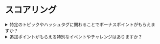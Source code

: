 # スコアリング

<details>

<summary>特定のトピックやハッシュタグに関わることでボーナスポイントがもらえますか？</summary>

ボーナスポイントがもらえるかもしれません 👀 \
共通の目標に注目し、投稿には #XBorg、$XBG、および #XBG を使用してください。

</details>

<details>

<summary>追加ポイントがもらえる特別なイベントやチャレンジはありますか？</summary>

メタゲームでは、共同で報酬ポットをアンロックすることができ、収益をかなり増やすことができます。

</details>